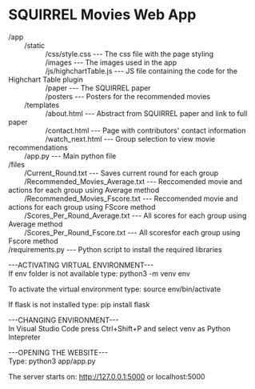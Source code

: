 # SQUIRREL Movies Web App

/app  <br>
&emsp;&emsp;   /static <br>
&emsp;&emsp;&emsp;&emsp;&emsp;   /css/style.css --- The css file with the page styling <br>
&emsp;&emsp;&emsp;&emsp;&emsp;   /images --- The images used in the app <br>
&emsp;&emsp;&emsp;&emsp;&emsp;   /js/highchartTable.js --- JS file containing the code for the Highchart Table plugin <br>
&emsp;&emsp;&emsp;&emsp;&emsp;   /paper --- The SQUIRREL paper <br>
&emsp;&emsp;&emsp;&emsp;&emsp;   /posters --- Posters for the recommended movies <br>
&emsp;&emsp;   /templates <br>
&emsp;&emsp;&emsp;&emsp;&emsp;   /about.html --- Abstract from SQUIRREL paper and link to full paper <br>
&emsp;&emsp;&emsp;&emsp;&emsp;   /contact.html --- Page with contributors' contact information <br>
&emsp;&emsp;&emsp;&emsp;&emsp;   /watch_next.html --- Group selection to view movie recommendations <br>
&emsp;&emsp;   /app.py --- Main python file <br>
/files   
&emsp;&emsp; /Current_Round.txt --- Saves current round for each group <br>
&emsp;&emsp; /Recommended_Movies_Average.txt --- Reccomended movie and actions for each group using Average method <br>
&emsp;&emsp; /Recommended_Movies_Fscore.txt --- Reccomended movie and actions for each group using FScore method <br>
&emsp;&emsp; /Scores_Per_Round_Average.txt --- All scores for each group using Average method <br>
&emsp;&emsp; /Scores_Per_Round_Fscore.txt --- All scoresfor each group using Fscore method <br>
/requirements.py --- Python script to install the required libraries <br>

---ACTIVATING VIRTUAL ENVIRONMENT--- <br>
If env folder is not available type: python3 -m venv env

To activate the virtual environment type: source env/bin/activate

If flask is not installed type: pip install flask

---CHANGING ENVIRONMENT---<br>
In Visual Studio Code press Ctrl+Shift+P and select venv as Python Intepreter

---OPENING THE WEBSITE---<br>
Type: python3 app/app.py

The server starts on: http://127.0.0.1:5000 or localhost:5000
